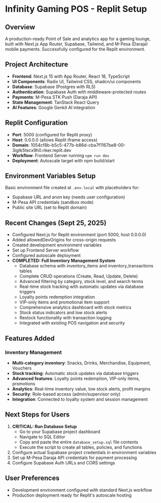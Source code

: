 # Infinity Gaming POS - Replit Setup

## Overview
A production-ready Point of Sale and analytics app for a gaming lounge, built with Next.js App Router, Supabase, Tailwind, and M-Pesa (Daraja) mobile payments. Successfully configured for the Replit environment.

## Project Architecture
- **Frontend**: Next.js 15 with App Router, React 18, TypeScript
- **UI Components**: Radix UI, Tailwind CSS, shadcn/ui components
- **Database**: Supabase (Postgres with RLS)
- **Authentication**: Supabase Auth with middleware-protected routes
- **Payments**: M-Pesa STK Push (Daraja API)
- **State Management**: TanStack React Query
- **AI Features**: Google Genkit AI integration

## Replit Configuration
- **Port**: 5000 (configured for Replit proxy)
- **Host**: 0.0.0.0 (allows Replit iframe access)
- **Domain**: 1054cf8b-b5c5-477b-b86d-cba7f1167be8-00-3igtk5tecx9h0.riker.replit.dev
- **Workflow**: Frontend Server running `npm run dev`
- **Deployment**: Autoscale target with npm build/start

## Environment Variables Setup
Basic environment file created at `.env.local` with placeholders for:
- Supabase URL and anon key (needs user configuration)
- M-Pesa API credentials (sandbox mode)
- Public site URL (set to Replit domain)

## Recent Changes (Sept 25, 2025)
- Configured Next.js for Replit environment (port 5000, host 0.0.0.0)
- Added allowedDevOrigins for cross-origin requests
- Created development environment variables
- Set up Frontend Server workflow
- Configured autoscale deployment
- **COMPLETED: Full Inventory Management System**
  - Database schema with inventory_items and inventory_transactions tables
  - Complete CRUD operations (Create, Read, Update, Delete)
  - Advanced filtering by category, stock level, and search terms
  - Real-time stock tracking with automatic updates via database triggers
  - Loyalty points redemption integration
  - VIP-only items and promotional item support
  - Comprehensive analytics dashboard with stock metrics
  - Stock status indicators and low stock alerts
  - Restock functionality with transaction logging
  - Integrated with existing POS navigation and security

## Features Added
### Inventory Management
- **Multi-category inventory**: Snacks, Drinks, Merchandise, Equipment, Vouchers
- **Stock tracking**: Automatic stock updates via database triggers
- **Advanced features**: Loyalty points redemption, VIP-only items, promotions
- **Analytics**: Real-time inventory value, low stock alerts, profit margins
- **Security**: Role-based access (admin/supervisor only)
- **Integration**: Connected to loyalty system and session management

## Next Steps for Users
1. **CRITICAL: Run Database Setup**
   - Go to your Supabase project dashboard
   - Navigate to SQL Editor
   - Copy and paste the entire `database_setup.sql` file contents
   - Execute the script to create all tables, policies, and functions
2. Configure actual Supabase project credentials in environment variables
3. Set up M-Pesa Daraja API credentials for payment processing
4. Configure Supabase Auth URLs and CORS settings

## User Preferences
- Development environment configured with standard Next.js workflow
- Production deployment ready for Replit's autoscale hosting